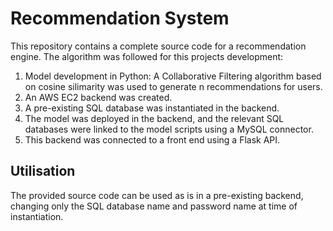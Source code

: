 # Recommendation System
This repository contains a complete source code for a recommendation engine.
The algorithm was followed for this projects development:

1. Model development in Python: A Collaborative Filtering algorithm based on cosine silimarity was used to generate n recommendations for users.
2. An AWS EC2 backend was created.
3. A pre-existing SQL database was instantiated in the backend.
4. The model was deployed in the backend, and the relevant SQL databases were linked to the model scripts using a MySQL connector.
5. This backend was connected to a front end using a Flask API.

## Utilisation
The provided source code can be used as is in a pre-existing backend, changing only the SQL database name and password name at time of instantiation. 
